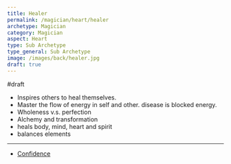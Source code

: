 ```yaml
---
title: Healer
permalink: /magician/heart/healer
archetype: Magician
category: Magician
aspect: Heart
type: Sub Archetype
type_general: Sub Archetype
image: /images/back/healer.jpg
draft: true
---
```

#draft   
- Inspires others to heal themselves.  
- Master the flow of energy in self and other. disease is blocked energy.   
- Wholeness v.s. perfection  
- Alchemy and transformation  
- heals body, mind, heart and spirit  
- balances elements
---
- [Confidence](/magician/heart/healer/confidence)
